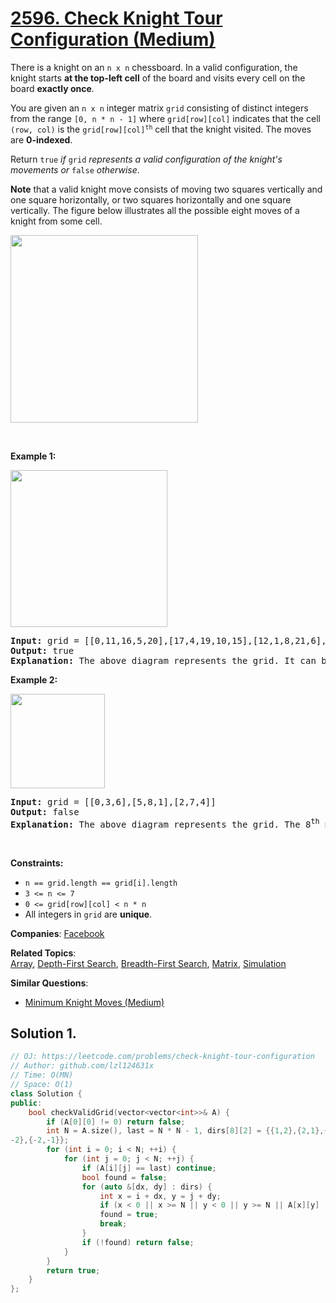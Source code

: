 # [2596. Check Knight Tour Configuration (Medium)](https://leetcode.com/problems/check-knight-tour-configuration)

<p>There is a knight on an <code>n x n</code> chessboard. In a valid configuration, the knight starts <strong>at the top-left cell</strong> of the board and visits every cell on the board <strong>exactly once</strong>.</p>
<p>You are given an <code>n x n</code> integer matrix <code>grid</code> consisting of distinct integers from the range <code>[0, n * n - 1]</code> where <code>grid[row][col]</code> indicates that the cell <code>(row, col)</code> is the <code>grid[row][col]<sup>th</sup></code> cell that the knight visited. The moves are <strong>0-indexed</strong>.</p>
<p>Return <code>true</code> <em>if</em> <code>grid</code> <em>represents a valid configuration of the knight's movements or</em> <code>false</code> <em>otherwise</em>.</p>
<p><strong>Note</strong> that a valid knight move consists of moving two squares vertically and one square horizontally, or two squares horizontally and one square vertically. The figure below illustrates all the possible eight moves of a knight from some cell.</p>
<img alt="" src="https://assets.leetcode.com/uploads/2018/10/12/knight.png" style="width: 300px; height: 300px;">
<p>&nbsp;</p>
<p><strong class="example">Example 1:</strong></p>
<img alt="" src="https://assets.leetcode.com/uploads/2022/12/28/yetgriddrawio-5.png" style="width: 251px; height: 251px;">
<pre><strong>Input:</strong> grid = [[0,11,16,5,20],[17,4,19,10,15],[12,1,8,21,6],[3,18,23,14,9],[24,13,2,7,22]]
<strong>Output:</strong> true
<strong>Explanation:</strong> The above diagram represents the grid. It can be shown that it is a valid configuration.
</pre>
<p><strong class="example">Example 2:</strong></p>
<img alt="" src="https://assets.leetcode.com/uploads/2022/12/28/yetgriddrawio-6.png" style="width: 151px; height: 151px;">
<pre><strong>Input:</strong> grid = [[0,3,6],[5,8,1],[2,7,4]]
<strong>Output:</strong> false
<strong>Explanation:</strong> The above diagram represents the grid. The 8<sup>th</sup> move of the knight is not valid considering its position after the 7<sup>th</sup> move.
</pre>
<p>&nbsp;</p>
<p><strong>Constraints:</strong></p>
<ul>
	<li><code>n == grid.length == grid[i].length</code></li>
	<li><code>3 &lt;= n &lt;= 7</code></li>
	<li><code>0 &lt;= grid[row][col] &lt; n * n</code></li>
	<li>All integers in <code>grid</code> are <strong>unique</strong>.</li>
</ul>

**Companies**:
[Facebook](https://leetcode.com/company/facebook)

**Related Topics**:  
[Array](https://leetcode.com/tag/array/), [Depth-First Search](https://leetcode.com/tag/depth-first-search/), [Breadth-First Search](https://leetcode.com/tag/breadth-first-search/), [Matrix](https://leetcode.com/tag/matrix/), [Simulation](https://leetcode.com/tag/simulation/)

**Similar Questions**:
* [Minimum Knight Moves (Medium)](https://leetcode.com/problems/minimum-knight-moves/)

## Solution 1.

```cpp
// OJ: https://leetcode.com/problems/check-knight-tour-configuration
// Author: github.com/lzl124631x
// Time: O(MN)
// Space: O(1)
class Solution {
public:
    bool checkValidGrid(vector<vector<int>>& A) {
        if (A[0][0] != 0) return false;
        int N = A.size(), last = N * N - 1, dirs[8][2] = {{1,2},{2,1},{-1,2},{2,-1},{1,-2},{-2,1},{-1,
-2},{-2,-1}};
        for (int i = 0; i < N; ++i) {
            for (int j = 0; j < N; ++j) {
                if (A[i][j] == last) continue;
                bool found = false;
                for (auto &[dx, dy] : dirs) {
                    int x = i + dx, y = j + dy;
                    if (x < 0 || x >= N || y < 0 || y >= N || A[x][y] != A[i][j] + 1) continue;
                    found = true;
                    break;
                }
                if (!found) return false;
            }
        }
        return true;
    }
};
```